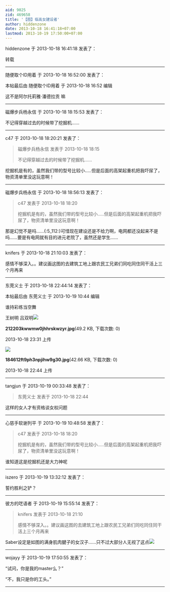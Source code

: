 ```yaml
---
aid: 9025
zid: 469658
title: '【图】临高女建设者'
author: hiddenzone
date: 2013-10-18 16:41:18+07:00
lastmod: 2013-10-19 17:50:00+07:00
---
```


hiddenzone 于 2013-10-18 16:41:18 发表了：

转载

---------

随便取个ID用着 于 2013-10-18 16:52:00 发表了：

本帖最后由 随便取个ID用着 于 2013-10-18 16:52 编辑 

这不是阿尔托莉雅·潘德拉贡 嘛

---------

磁爆步兵杨永信 于 2013-10-18 18:15:53 发表了：

不记得穿越过去的时候带了挖掘机……

---------

c47 于 2013-10-18 18:20:21 发表了：

> 磁爆步兵杨永信 发表于 2013-10-18 18:15
> 
> 不记得穿越过去的时候带了挖掘机……



挖掘机是有的，虽然我们带的型号比较小.....但是后面的高架起重机把我吓尿了，物资清单里没这玩意啊！

---------

磁爆步兵杨永信 于 2013-10-18 18:56:13 发表了：

> c47 发表于 2013-10-18 18:20
> 
> 挖掘机是有的，虽然我们带的型号比较小.....但是后面的高架起重机把我吓尿了，物资清单里没这玩意啊！



那是幻觉不是吗……{:5\_112:}可惜现在建设还是不给力啊，电网都还没起来不是吗……要是有电网就有目的进元老院了，虽然还是学生……

---------

knifers 于 2013-10-18 21:10:03 发表了：

感情不够深入。。建议画这图的去建筑工地上跟农民工兄弟们同吃同住同干活上三个月再来

---------

东莞义士 于 2013-10-18 22:44:14 发表了：

本帖最后由 东莞义士 于 2013-10-19 10:44 编辑 

谁持彩练当空舞

王树明 吕双明![](https://cdn.jsdelivr.net/gh/lzjluzijie/beichao@main/static/img/233108c5g9eeenww35n35n.jpg)



**212203kwwmw0jhhrskwzyr.jpg**(49.2 KB, 下载次数: 0)



2013-10-18 23:31 上传



![](https://cdn.jsdelivr.net/gh/lzjluzijie/beichao@main/static/img/2244127gvogcjcdcv70j0g.jpg)



**184612ft9ph3npjihw9g30.jpg**(42.66 KB, 下载次数: 0)



2013-10-18 22:44 上传

---------

tangjun 于 2013-10-19 00:33:48 发表了：

> 东莞义士 发表于 2013-10-18 22:44



这样的女人才有资格谈女权问题

---------

心慈手软谢列平 于 2013-10-19 10:48:58 发表了：

> c47 发表于 2013-10-18 18:20
> 
> 挖掘机是有的，虽然我们带的型号比较小.....但是后面的高架起重机把我吓尿了，物资清单里没这玩意啊！



谁知道这是挖掘机还是大力神呢

---------

iszero 于 2013-10-19 13:32:12 发表了：

誓约胜利之铲？

---------

彼方的呓语者 于 2013-10-19 15:55:14 发表了：

> knifers 发表于 2013-10-18 21:10
> 
> 感情不够深入。。建议画这图的去建筑工地上跟农民工兄弟们同吃同住同干活上三个月再来



Saber设定是如图的满身肌肉腱子的女汉子……只不过大部分人无视了这点![](http://imgsrc.baidu.com/forum/pic/item/75db3740944a331c42a9adb4.jpg)

---------

wojayy 于 2013-10-19 17:50:55 发表了：

“试问，你是我的master么？”

“不，我只是你的工头。”

---------

